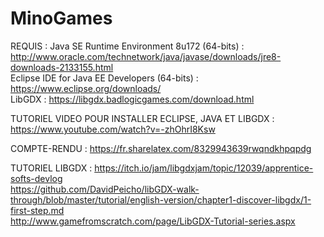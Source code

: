 # MinoGames

REQUIS :
Java SE Runtime Environment 8u172 (64-bits) : http://www.oracle.com/technetwork/java/javase/downloads/jre8-downloads-2133155.html<br>
Eclipse IDE for Java EE Developers (64-bits) : https://www.eclipse.org/downloads/<br>
LibGDX : https://libgdx.badlogicgames.com/download.html

TUTORIEL VIDEO POUR INSTALLER ECLIPSE, JAVA ET LIBGDX :
https://www.youtube.com/watch?v=-zhOhrI8Ksw

COMPTE-RENDU :
https://fr.sharelatex.com/8329943639rwqndkhpqpdg

TUTORIEL LIBGDX :
https://itch.io/jam/libgdxjam/topic/12039/apprentice-softs-devlog<br>
https://github.com/DavidPeicho/libGDX-walk-through/blob/master/tutorial/english-version/chapter1-discover-libgdx/1-first-step.md<br>
http://www.gamefromscratch.com/page/LibGDX-Tutorial-series.aspx
